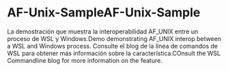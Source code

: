 # <a name="af-unix-sample"></a><span data-ttu-id="49204-101">AF-Unix-Sample</span><span class="sxs-lookup"><span data-stu-id="49204-101">AF-Unix-Sample</span></span>

<span data-ttu-id="49204-102">La demostración que muestra la interoperabilidad AF_UNIX entre un proceso de WSL y Windows.</span><span class="sxs-lookup"><span data-stu-id="49204-102">Demo demonstrating AF_UNIX interop between a WSL and Windows process.</span></span> <span data-ttu-id="49204-103">Consulte el blog de la línea de comandos de WSL para obtener más información sobre la característica.</span><span class="sxs-lookup"><span data-stu-id="49204-103">COnsult the WSL Commandline blog for more information on the feature.</span></span>